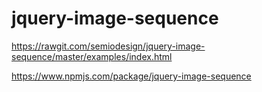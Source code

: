# jquery-image-sequence

https://rawgit.com/semiodesign/jquery-image-sequence/master/examples/index.html

https://www.npmjs.com/package/jquery-image-sequence

